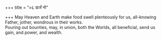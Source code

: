 +++
title = "०६ ऊर्जं नो"

+++
May Heaven and Earth make food swell plenteously for us, all-knowing Father, jother, wondrous in their works.  
     Pouring out bounties, may, in union, both the Worlds, all beneficial, send us gain, and power, and wealth.